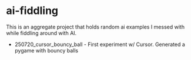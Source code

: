 # ai-fiddling

This is an aggregate project that holds random ai examples I messed with while fiddling around with AI.


- 250720_cursor_bouncy_ball - First experiment w/ Cursor. Generated a pygame with bouncy balls
